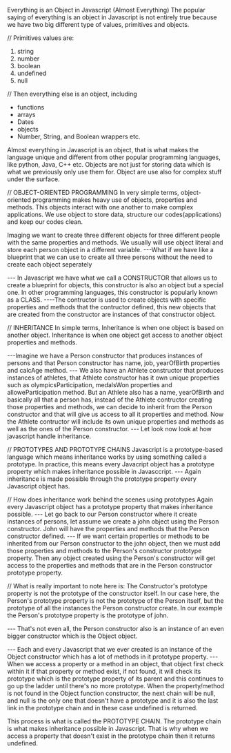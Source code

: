 Everything is an Object in Javascript (Almost Everything)
The popular saying of everything is an object in Javascript is not
entirely true because we have two big different type of values,
primitives and objects.

// Primitives values are:

1.  string
2.  number
3.  boolean
4.  undefined
5.  null

// Then everything else is an object, including

- functions
- arrays
- Dates
- objects
- Number, String, and Boolean wrappers etc.

Almost everything in Javascript is an object, that is what makes the
language unique and different from other popular programming languages,
like python, Java, C++ etc.
Objects are not just for storing data which is what we previously
only use them for. Object are use also for complex stuff under the surface.

// OBJECT-ORIENTED PROGRAMMING
In very simple terms, object-oriented programming makes heavy use of objects,
properties and methods. This objects interact with one another to make complex
applications.
We use object to store data, structure our codes(applications) and keep our
codes clean.

Imaging we want to create three different objects for three different people
with the same properties and methods. We usually will use object literal and
store each person object in a different variable.
---What if we have like a blueprint that we can use to create all three persons
without the need to create each object seperately

--- In Javascript we have what we call a CONSTRUCTOR that allows us
to create a blueprint for objects, this constructor is also an object but a
special one. In other programming languages, this constructor is popularly known
as a CLASS.
----The contructor is used to create objects with specific properties and
methods that the contructor defined, this new objects that are created from the
constructor are instances of that constructor object.

// INHERITANCE
In simple terms, Inheritance is when one object is based on another object.
Inheritance is when one object get access to another object properties and
methods.

---Imagine we have a Person constructor that produces instances of persons
and that Person constructor has name, job, yearOfBirth properties and calcAge
method.
--- We also have an Athlete constructor that produces instances of athletes,
that Athlete constructor has it own unique properties such as olympicsParticipation,
medalsWon properties and alloweParticipation method.
But an Athlete also has a name, yearOfBirth and basically all that a person has,
instead of the Athlete contructor creating those properties and methods, we can
decide to inherit from the Person constructor and that will give us access to all
it properties and method. Now the Athlete contructor will include its own unique
properties and methods as well as the ones of the Person constructor.
--- Let look now look at how javascript handle inheritance.

// PROTOTYPES AND PROTOTYPE CHAINS
Javascript is a prototype-based language which means inheritance works by using
something called a prototype. In practice, this means every Javacript object has a
prototype property which makes inheritance possible in Javasccript.
--- Again inheritance is made possible through the prototype property every
Javascript object has.

// How does inheritance work behind the scenes using prototypes
Again every Javascript object has a prototype property that makes inheritance
possible.
--- Let go back to our Person constructor where it create instances of persons,
let assume we create a john object using the Person constructor. John will have
the properties and methods that the Person constructor defined.
--- If we want certain properties or methods to be inherited from our Person
constructor to the john object, then we must add those properties and methods
to the Person's constructor prototype property. Then any object created using
the Person's constructor will get access to the properties and methods that are
in the Person constructor prototype property.

// What is really important to note here is:
The Constructor's prototype property is not the prototype of the constructor
itself.
In our case here, the Person's prototype property is not the prototype of the
Person itself, but the prototype of all the instances the Person constructor
create. In our example the Person's prototype property is the prototype of john.

--- That's not even all, the Person constructor also is an instance of an even
bigger constructor which is the Object object.

--- Each and every Javascript that we ever created is an instance of the Object
constructor which has a lot of methods in it prototype property.
--- When we access a property or a method in an object, that object first check
within it if that property or method exist, if not found, it will check its
prototype which is the prototype property of its parent and this continues to
go up the ladder until there's no more prototype.
When the property/method is not found in the Object function constructor, the
next chain will be null, and null is the only one that doesn't have a prototype
and it is also the last link in the prototype chain and in these case undefined
is returned.

This process is what is called the PROTOTYPE CHAIN. The prototype chain is what
makes inheritance possible in Javascript. That is why when we access a property
that doesn't exist in the prototype chain then it returns undefined.
